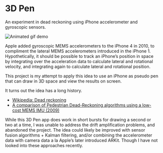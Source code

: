 # 3D Pen

An experiment in dead reckoning using iPhone accelerometer and gyroscopic sensors.

![Animated gif demo](https://media.giphy.com/media/39qD4sMKrpBVLYJRC7/giphy.gif)

Apple added gyroscopic MEMS accelerometers to the iPhone 4 in 2010, to compliment the lateral MEMS accelerometers introduced in the iPhone 1. Hypothetically, it should be possible to track an iPhone’s position in space by integrating over the acceleration data to calculate lateral and rotational velocity, and integrating again to calculate lateral and rotational position.

This project is my attempt to apply this idea to use an iPhone as pseudo pen that can draw in 3D space and view the results on screen.

It turns out the idea has a long history.

- [Wikipedia: Dead reckoning](https://en.wikipedia.org/wiki/Dead_reckoning)
- [A comparison of Pedestrian Dead-Reckoning algorithms using a low-cost MEMS IMU (2009)](https://ieeexplore.ieee.org/document/5286542/)

While this 3D Pen app does work in short bursts for drawing a second or two at a time, I was unable to address the drift amplification problems, and abandoned the project. The idea could likely be improved with sensor fusion algorithms + Kalman filtering, and/or combining the accelerometer data with camera data a la Apple’s later introduced ARKit. Though I have not looked into these approaches recently.
